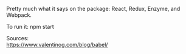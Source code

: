 Pretty much what it says on the package: React, Redux, Enzyme, and Webpack.

To run it: npm start

Sources:  
https://www.valentinog.com/blog/babel/